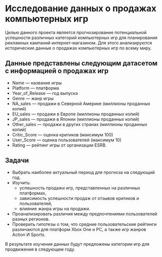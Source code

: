 Исследование данных о продажах компьютерных игр
=============

Целью данного проекта является прогнозирование потенциальной успешности различных категорий компьютерных игр для планирования рекламных кампаний интернет-магазином. Для этого анализируются исторические данные о продажах компьютерных игр по всему миру.

Данные представлены следующим датасетом с информацией о продажах игр
-------------
* Name — название игры
* Platform — платформа
* Year_of_Release — год выпуска
* Genre — жанр игры
* NA_sales — продажи в Северной Америке (миллионы проданных копий)
* EU_sales — продажи в Европе (миллионы проданных копий)
* JP_sales — продажи в Японии (миллионы проданных копий)
* Other_sales — продажи в других странах (миллионы проданных копий)
* Critic_Score — оценка критиков (максимум 100)
* User_Score — оценка пользователей (максимум 10)
* Rating — рейтинг игры от организации ESRB.

Задачи
-------------
* Выбрать наиболее актуальный период для прогноза на следующий год.
* Изучить:
  - успешность продажи игр, представленных на различных платформах,
  - зависимость успешности продаж от отзывов критиков и пользователей,
  - влияние жанра игры на продажи.
* Проанализировать различия между предпочтениями пользователей разных регионов.
* Проверить гипотезы о том, что средние пользовательские рейтинги различаются для платформ Xbox One и PC, а также игр жанров Action И Sports.

В результате изучения данных будут предложены категории игр для продвижения в следующем году.
